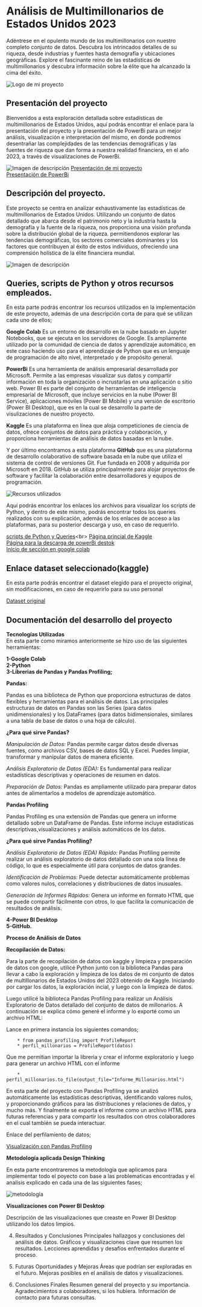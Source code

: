 # Análisis de Multimillonarios de Estados Unidos 2023

Adéntrese en el opulento mundo de los multimillonarios con nuestro completo conjunto de datos. Descubra los intrincados detalles de su riqueza, desde industrias y fuentes hasta demografía y ubicaciones geográficas. Explore el fascinante reino de las estadísticas de multimillonarios y descubra información sobre la élite que ha alcanzado la cima del éxito.<br>

![Logo de mi proyecto](https://github.com/Leydy-Paola/Proyecto-Final-Analisis-de-datos/blob/main/ricos-se-sienten-pobres.webp)


## Presentación del proyecto 

Bienvenidos a esta exploración detallada sobre estadísticas de multimillonarios de Estados Unidos, aquí podrás encontrar el enlace para la presentación del proyecto y la presentación de PowerBi para un mejor análisis, visualización e interpretación del mismo, en donde podremos desentrañar las complejidades de las tendencias demográficas y las fuentes de riqueza que dan forma a nuestra realidad financiera, en el año 2023, a través de visualizaciones de PowerBi.

![Imagen de descripción](https://github.com/Leydy-Paola/Proyecto-Final-Analisis-de-datos/blob/main/presentaci%C3%B3n.png)
[Presentación de mi proyecto](https://docs.google.com/presentation/d/1Bwo15CwWTHgl91az0Tcb1sI3ICQAOOyG/edit?usp=sharing&ouid=115624102365699431569&rtpof=true&sd=true)<br>
[Presentación de PowerBi](https://app.powerbi.com/view?r=eyJrIjoiOTcyNzY2MjktNjQ1OS00YzliLTk4MDMtNTQzYmVhZTAzZTdmIiwidCI6IjE4YzQ0ODRlLWFmYjctNGFjYS04NDM1LWZmYzQwOGY0YjE3NiJ9)

## Descripción del proyecto.

Este proyecto se centra en analizar exhaustivamente las estadísticas de multimillonarios de Estados Unidos. Utilizando un conjunto de datos detallado que abarca desde el patrimonio neto y la industria hasta la demografía y la fuente de la riqueza, nos proporciona una visión profunda sobre la distribución global de la riqueza. permitiendonos explorar las tendencias demográficas, los sectores comerciales dominantes y los factores que contribuyen al éxito de estos individuos, ofreciendo una comprensión holística de la élite financiera mundial.

![Imagen de descripción](https://github.com/Leydy-Paola/Proyecto-Final-Analisis-de-datos/blob/main/pib-eu.jpg)

## Queries, scripts de Python y otros recursos empleados.<br>

En esta parte podrás encontrar los recursos utilizados en la implementación de este proyecto, además de una descripción corta de para qué se utilizan cada uno de ellos;<br>

**Google Colab** Es un entorno de desarrollo en la nube basado en Jupyter Notebooks, que se ejecuta en los servidores de Google. Es ampliamente utilizado por la comunidad de ciencia de datos y aprendizaje automático, en este caso haciendo uso para el aprendizaje de Python que es un lenguaje de programación de alto nivel, interpretado y de propósito general. <br>

**PowerBi** Es una herramienta de análisis empresarial desarrollada por Microsoft. Permite a las empresas visualizar sus datos y compartir información en toda la organización o incrustarlas en una aplicación o sitio web. Power BI es parte del conjunto de herramientas de inteligencia empresarial de Microsoft, que incluye servicios en la nube (Power BI Service), aplicaciones móviles (Power BI Mobile) y una versión de escritorio (Power BI Desktop), que es en la cual se desarrollo la parte de visulizaciones de nuestro proyecto. <br>

**Kaggle** Es una plataforma en línea que aloja competiciones de ciencia de datos, ofrece conjuntos de datos para práctica y colaboración, y proporciona herramientas de análisis de datos basadas en la nube. <br>

Y por último encontramos a esta plataforma **GitHub** que es una plataforma de desarrollo colaborativo de software basada en la nube que utiliza el sistema de control de versiones Git. Fue fundada en 2008 y adquirida por Microsoft en 2018. GitHub se utiliza principalmente para alojar proyectos de software y facilitar la colaboración entre desarrolladores y equipos de programación. <br>

![Recursos utilizados](https://github.com/Leydy-Paola/Proyecto-Final-Analisis-de-datos/blob/main/Recursos%20utilizados.png)

Aquí podrás encontrar los enlaces los archivos para visualizar los scripts de Python, y dentro de este mismo, podrás encontrar todos los queries realizados con su explicación, además de los enlaces de acceso a las plataformas, para su posterior descarga y uso, en caso de requerirlo. 


[scripts de Python y Queries](https://github.com/Leydy-Paola/Proyecto-Final-Analisis-de-datos/blob/main/Scripts_de_python_(google_colab)_Leydy_Paola_Cer%C3%B3n_L%C3%B3pez.ipynb)<br>
[Página princial de Kaggle](https://www.kaggle.com/)<br>
[Página para la descarga de powerBi destok](https://www.microsoft.com/store/productid/9NTXR16HNW1T?ocid=pdpshare)<br>
[Inicio de sección en google colab](https://colab.research.google.com/)<br>

## Enlace dataset seleccionado(kaggle)
En esta parte podrás encontrar el dataset elegido para el proyecto original, sin modificaciones, en caso de requerirlo para su uso personal<br>

[Dataset original](https://www.kaggle.com/datasets/nelgiriyewithana/billionaires-statistics-dataset)

## Documentación del desarrollo del proyecto

**Tecnologías Utilizadas**<br>
En esta parte como miramos anteriormente se hizo uso de las siguientes herramientas:

**1-Google Colab<br>
2-Python<br>
3-Librerias de Pandas y  Pandas Profiling; <BR>**

**Pandas:<br>**

Pandas es una biblioteca de Python que proporciona estructuras de datos flexibles y herramientas para el análisis de datos. Las principales estructuras de datos en        Pandas son las Series (para datos unidimensionales) y los DataFrames (para datos bidimensionales, similares a una tabla de base de datos o una hoja de cálculo).<BR>

**¿Para qué sirve Pandas?<br>**

*Manipulación de Datos:* Pandas permite cargar datos desde diversas fuentes, como archivos CSV, bases de datos SQL y Excel. Puedes limpiar, transformar y manipular datos de manera eficiente.<br>

*Análisis Exploratorio de Datos (EDA):* Es fundamental para realizar estadísticas descriptivas y operaciones de resumen en datos.<br> 

*Preparación de Datos:* Pandas es ampliamente utilizado para preparar datos antes de alimentarlos a modelos de aprendizaje automático.
     
**Pandas Profiling**
      
Pandas Profiling es una extensión de Pandas que genera un informe detallado sobre un DataFrame de Pandas. Este informe incluye estadísticas descriptivas,visualizaciones y análisis automáticos de los datos.<br>
      
**¿Para qué sirve Pandas Profiling?<br>**
      
*Análisis Exploratorio de Datos (EDA) Rápido:* Pandas Profiling permite realizar un análisis exploratorio de datos detallado con una sola línea de código, lo que es especialmente útil para conjuntos de datos grandes.<br>

*Identificación de Problemas:* Puede detectar automáticamente problemas como valores nulos, correlaciones y distribuciones de datos inusuales. <br>

*Generación de Informes Rápidos:* Genera un informe en formato HTML que se puede compartir fácilmente con otros, lo que facilita la comunicación de resultados de análisis.<br>

**4-Power BI Desktop <br>**
**5-GitHub.**

**Proceso de Análisis de Datos**

**Recopilación de Datos:<br>**

  Para la parte de recopilación de datos con kaggle y limpieza y preparación de datos con google, utilicé Python junto con la biblioteca Pandas para llevar a cabo la exploración y limpieza de los datos de mi conjunto de datos de multillonarios de Estados Unidos del 2023 obtenido de Kaggle. Iniciando por cargar los datos, la exploración incial, y luego con la limpieza de datos.<br>

  Luego utilicé la biblioteca Pandas Profiling para realizar un Análisis Exploratorio de Datos detallado del conjunto de datos de millonarios. A continuación se explica cómo generé el informe y lo exporté como un archivo HTML:<br>

Lance en primera instancia los siguientes comandos; <br>

        * from pandas_profiling import ProfileReport
        * perfil_millonarios = ProfileReport(datos)
     
Que me permitian importar la libreria y crear el informe exploratorio y luego para generar un archivo HTML con el informe <br>

        * perfil_millonarios.to_file(output_file="Informe_Millonarios.html")
     
En esta parte del proyecto con Pandas Profiling ya se analizó automáticamente las estadísticas descriptivas, identificando valores nulos, y proporcionando gráficos para las distribuciones y relaciones de datos, y mucho más. Y finalmente se exporta el informe como un archivo HTML para futuras referencias y para compartir los resultados con otros colaboradores en el cual también se pueda interactuar.<br>

Enlace del perfilamiento de datos;<br>

[Visualización con Pandas Profiling](https://leydy-paola.github.io/Proyecto-Final-Analisis-de-datos/)

**Metodología aplicada Design Thinking**

En esta parte encontraremos la metodología que aplicamos para implementar todo el poyecto con base a las problematicas encontradas y el analisis explicado en cada una de las siguientes fases;<br>

![metodología](https://github.com/Leydy-Paola/Proyecto-Final-Analisis-de-datos/blob/main/Infograf%C3%ADa%20metodolog%C3%ADa%20design%20thinking%20fases%20colorido%20pasteles.png)

**Visualizaciones con Power BI Desktop**

Descripción de las visualizaciones que creaste en Power BI Desktop utilizando los datos limpios.

4. Resultados y Conclusiones
Principales hallazgos y conclusiones del análisis de datos.
Gráficos y visualizaciones clave que resumen los resultados.
Lecciones aprendidas y desafíos enfrentados durante el proceso.

5. Futuras Oportunidades y Mejoras
Áreas que podrían ser exploradas en el futuro.
Mejoras posibles en el análisis de datos y visualizaciones.

9. Conclusiones Finales
Resumen general del proyecto y su importancia.
Agradecimientos a colaboradores, si los hubiera.
Información de contacto para futuras consultas.

